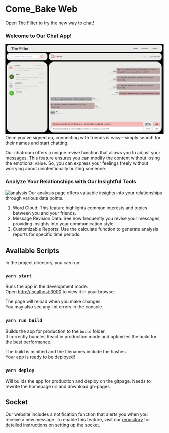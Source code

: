 # Come_Bake Web

Open [The Filter](http://luffy.ee.ncku.edu.tw:3000) to try the new way to chat!

### Welcome to Our Chat App!

![chat](./readme_img/chat_page.png)
Once you've signed up, connecting with friends is easy—simply search for their names and start chatting.

Our chatroom offers a unique revise function that allows you to adjust your messages. This feature ensures you can modify the content without losing the emotional value. So, you can express your feelings freely without worrying about unintentionally hurting someone.

### Analyze Your Relationships with Our Insightful Tools

![analysis](./readme_img/analysis.png)
Our analysis page offers valuable insights into your relationships through various data points.

1. Word Cloud: This feature highlights common interests and topics between you and your friends.
2. Message Revision Data: See how frequently you revise your messages, providing insights into your communication style.
3. Customizable Reports: Use the calculate function to generate analysis reports for specific time periods.

## Available Scripts

In the project directory, you can run:

### `yarn start`

Runs the app in the development mode.\
Open [http://localhost:3000](http://localhost:3000) to view it in your browser.

The page will reload when you make changes.\
You may also see any lint errors in the console.

### `yarn run build`

Builds the app for production to the `build` folder.\
It correctly bundles React in production mode and optimizes the build for the best performance.

The build is minified and the filenames include the hashes.\
Your app is ready to be deployed!

### `yarn deploy`

Will builds the app for production and deploy on the gitpage.
Needs to rewrite the homepage url and download gh-pages.

## Socket

Our website includes a notification function that alerts you when you receive a new message. To enable this feature, visit our [repository](https://github.com/hsiangling0/socket_chat) for detailed instructions on setting up the socket.
